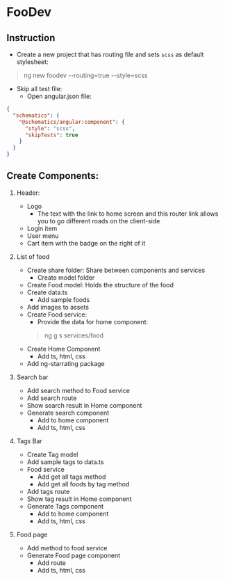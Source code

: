 # FooDev

## Instruction

- Create a new project that has routing file and sets `scss` as default stylesheet:
> ng new foodev --routing=true --style=scss

- Skip all test file:
  - Open angular.json file:
  
```json
{
  "schematics": {
    "@schematics/angular:component": {
      "style": "scss",
      "skipTests": true
    }
  }
}
```

## Create Components:
1. Header:
   - Logo
     - The text with the link to home screen and this router link allows you to go different roads on the client-side 
   - Login item
   - User menu
   - Cart item with the badge on the right of it

2. List of food
   - Create share folder: Share between components and services
     - Create model folder
   - Create Food model: Holds the structure of the food
   - Create data.ts
     - Add sample foods
   - Add images to assets
   - Create Food service:
     - Provide the data for home component:
     > ng g s services/food
   - Create Home Component
     - Add ts, html, css
   - Add ng-starrating package

3. Search bar
   - Add search method to Food service
   - Add search route
   - Show search result in Home component
   - Generate search component
     - Add to home component
     - Add ts, html, css

4. Tags Bar
   - Create Tag model
   - Add sample tags to data.ts
   - Food service
     - Add get all tags method
     - Add get all foods by tag method
   - Add tags route
   - Show tag result in Home component
   - Generate Tags component
     - Add to home component
     - Add ts, html, css
5. Food page
   - Add method to food service
   - Generate Food page component
     - Add route
     - Add ts, html, css
